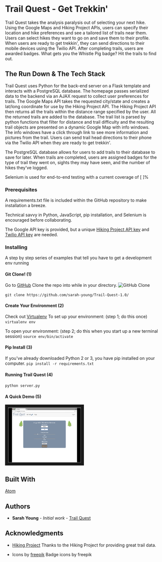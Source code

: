 # Trail Quest - Get Trekkin'

Trail Quest takes the analysis paralysis out of selecting your next hike. Using the Google Maps and Hiking Project APIs, users can specify their location and hike preferences and see a tailored list of trails near them. Users can select hikes they want to go on and save them to their profile. When users are ready to get trekkin', they can send directions to their mobile devices using the Twilio API. After completing trails, users are awarded badges. What gets you the Whistle Pig badge? Hit the trails to find out.

## The Run Down & The Tech Stack

Trail Quest uses Python for the back-end server on a Flask template and interacts with a PostgreSQL database. The homepage passes serialized data to the backend via an AJAX request to collect user preferences for trails. The Google Maps API takes the requested city/state and creates a lat/long coordinate for use by the Hiking Project API. The Hiking Project API then returns all the trails within the distance range specified by the user. All the returned trails are added to the database. The trail list is parsed by python functions that filter for distance and trail difficulty and the resulting trail objects are presented on a dynamic Google Map with info windows. The info windows have a click through link to see more information and pictures from the trail. Users can send trail head directions to their phone via the Twilio API when they are ready to get trekkin'.

The PostgreSQL database allows for users to add trails to their database to save for later. When trails are completed, users are assigned badges for the type of trail they went on, sights they may have seen, and the number of hikes they've logged.

Selenium is used for end-to-end testing with a current coverage of [  ]%

### Prerequisites

A requirements.txt file is included within the GitHub repository to make installation a breeze.

Technical savvy in Python, JavaScript, pip installation, and Selenium is encouraged before collaborating.

The Google API key is provided, but a unique [Hiking Project API key](https://www.hikingproject.com/data) and [Twilio API key](https://www.twilio.com/) are needed.

### Installing

A step by step series of examples that tell you have to get a development env running

#### Git Clone! (1)
Go to [GitHub](https://github.com/sarah-young/Trail-Quest-1.0/)
Clone the repo into while in your directory.
![GitHub Clone](/readme-files/01-gitclone)

`git clone https://github.com/sarah-young/Trail-Quest-1.0/`

#### Create Your Environment (2)

Check out [Virtualenv](https://virtualenv.pypa.io/en/stable/)
To set up your environment: (step 1; do this once)
`virtualenv env`

To open your environment: (step 2; do this when you start up a new terminal session)
`source env/bin/activate`

#### Pip Install (3)
If you've already downloaded Python 2 or 3, you have pip installed on your computer.
`pip install -r requirements.txt`

#### Running Trail Quest (4)
`python server.py`

#### A Quick Demo (5)

<a href="https://youtu.be/mXeGiV-I-nM"><img src="/readme-files/youtubescreenshot.jpg"
alt="Trail Quest Demo" width="240" height="180" border="10"/></a>


## Built With
[Atom](https://atom.io/)

## Authors

* **Sarah Young** - *Initial work* - [Trail Quest](https://github.com/sarah-young/Trail-Quest-1.0)

## Acknowledgments

* [Hiking Project](https://www.hikingproject.com/data)
Thanks to the Hiking Project for providing great trail data.

* Icons by [freepik](https://www.flaticon.com/authors/freepik)
Badge icons by freepik
